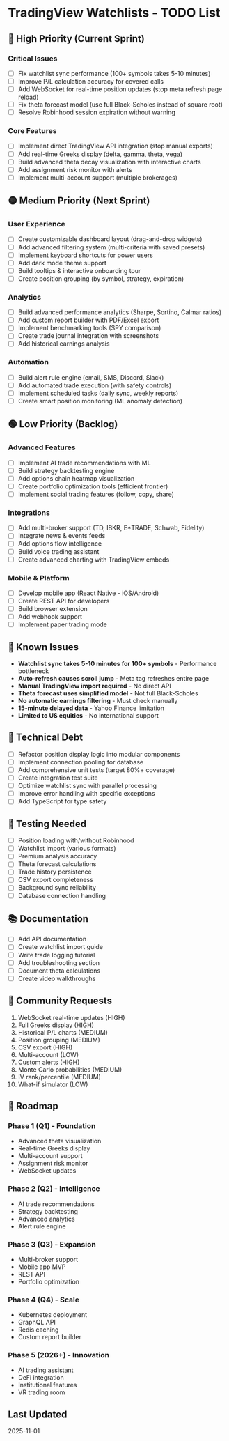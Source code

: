 # TradingView Watchlists - TODO List

## 🔴 High Priority (Current Sprint)

### Critical Issues
- [ ] Fix watchlist sync performance (100+ symbols takes 5-10 minutes)
- [ ] Improve P/L calculation accuracy for covered calls
- [ ] Add WebSocket for real-time position updates (stop meta refresh page reload)
- [ ] Fix theta forecast model (use full Black-Scholes instead of square root)
- [ ] Resolve Robinhood session expiration without warning

### Core Features
- [ ] Implement direct TradingView API integration (stop manual exports)
- [ ] Add real-time Greeks display (delta, gamma, theta, vega)
- [ ] Build advanced theta decay visualization with interactive charts
- [ ] Add assignment risk monitor with alerts
- [ ] Implement multi-account support (multiple brokerages)

## 🟡 Medium Priority (Next Sprint)

### User Experience
- [ ] Create customizable dashboard layout (drag-and-drop widgets)
- [ ] Add advanced filtering system (multi-criteria with saved presets)
- [ ] Implement keyboard shortcuts for power users
- [ ] Add dark mode theme support
- [ ] Build tooltips & interactive onboarding tour
- [ ] Create position grouping (by symbol, strategy, expiration)

### Analytics
- [ ] Build advanced performance analytics (Sharpe, Sortino, Calmar ratios)
- [ ] Add custom report builder with PDF/Excel export
- [ ] Implement benchmarking tools (SPY comparison)
- [ ] Create trade journal integration with screenshots
- [ ] Add historical earnings analysis

### Automation
- [ ] Build alert rule engine (email, SMS, Discord, Slack)
- [ ] Add automated trade execution (with safety controls)
- [ ] Implement scheduled tasks (daily sync, weekly reports)
- [ ] Create smart position monitoring (ML anomaly detection)

## 🟢 Low Priority (Backlog)

### Advanced Features
- [ ] Implement AI trade recommendations with ML
- [ ] Build strategy backtesting engine
- [ ] Add options chain heatmap visualization
- [ ] Create portfolio optimization tools (efficient frontier)
- [ ] Implement social trading features (follow, copy, share)

### Integrations
- [ ] Add multi-broker support (TD, IBKR, E*TRADE, Schwab, Fidelity)
- [ ] Integrate news & events feeds
- [ ] Add options flow intelligence
- [ ] Build voice trading assistant
- [ ] Create advanced charting with TradingView embeds

### Mobile & Platform
- [ ] Develop mobile app (React Native - iOS/Android)
- [ ] Create REST API for developers
- [ ] Build browser extension
- [ ] Add webhook support
- [ ] Implement paper trading mode

## 🐛 Known Issues

- **Watchlist sync takes 5-10 minutes for 100+ symbols** - Performance bottleneck
- **Auto-refresh causes scroll jump** - Meta tag refreshes entire page
- **Manual TradingView import required** - No direct API
- **Theta forecast uses simplified model** - Not full Black-Scholes
- **No automatic earnings filtering** - Must check manually
- **15-minute delayed data** - Yahoo Finance limitation
- **Limited to US equities** - No international support

## 📝 Technical Debt

- [ ] Refactor position display logic into modular components
- [ ] Implement connection pooling for database
- [ ] Add comprehensive unit tests (target 80%+ coverage)
- [ ] Create integration test suite
- [ ] Optimize watchlist sync with parallel processing
- [ ] Improve error handling with specific exceptions
- [ ] Add TypeScript for type safety

## 🧪 Testing Needed

- [ ] Position loading with/without Robinhood
- [ ] Watchlist import (various formats)
- [ ] Premium analysis accuracy
- [ ] Theta forecast calculations
- [ ] Trade history persistence
- [ ] CSV export completeness
- [ ] Background sync reliability
- [ ] Database connection handling

## 📚 Documentation

- [ ] Add API documentation
- [ ] Create watchlist import guide
- [ ] Write trade logging tutorial
- [ ] Add troubleshooting section
- [ ] Document theta calculations
- [ ] Create video walkthroughs

## 🎯 Community Requests

1. WebSocket real-time updates (HIGH)
2. Full Greeks display (HIGH)
3. Historical P/L charts (MEDIUM)
4. Position grouping (MEDIUM)
5. CSV export (HIGH)
6. Multi-account (LOW)
7. Custom alerts (HIGH)
8. Monte Carlo probabilities (MEDIUM)
9. IV rank/percentile (MEDIUM)
10. What-if simulator (LOW)

## 📅 Roadmap

### Phase 1 (Q1) - Foundation
- Advanced theta visualization
- Real-time Greeks display
- Multi-account support
- Assignment risk monitor
- WebSocket updates

### Phase 2 (Q2) - Intelligence
- AI trade recommendations
- Strategy backtesting
- Advanced analytics
- Alert rule engine

### Phase 3 (Q3) - Expansion
- Multi-broker support
- Mobile app MVP
- REST API
- Portfolio optimization

### Phase 4 (Q4) - Scale
- Kubernetes deployment
- GraphQL API
- Redis caching
- Custom report builder

### Phase 5 (2026+) - Innovation
- AI trading assistant
- DeFi integration
- Institutional features
- VR trading room

## Last Updated
2025-11-01
